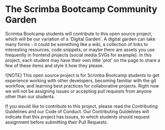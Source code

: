 # The Scrimba Bootcamp Community Garden

Scrimba Bootcamp students will contribute to this open source project, which will be our variation of a 'Digital Garden'. A digital garden can take many forms - it could be something like a wiki, a collection of links to interesting resources, code snippets, or maybe there are assets you use frequently in frontend projects (social media SVGs for example). In this project, each student may have their own little 'plot' on the page to share a few of these items and style it how they please.

![NOTE]
This open source project is for Scrimba Bootcamp students to get experience working with other developers, becoming familiar with the git workflow, and learning best practices for collaborative projects. Right now we will not be assigning issues or accepting pull requests from anyone other than our students. 

 If you would like to contribute to this project, please read the Contributing Guidelines and our Code of Conduct. Our Contributing Guidelines will indicate that this project has Issues, to which students should request assignment before submitting their Pull Requests.